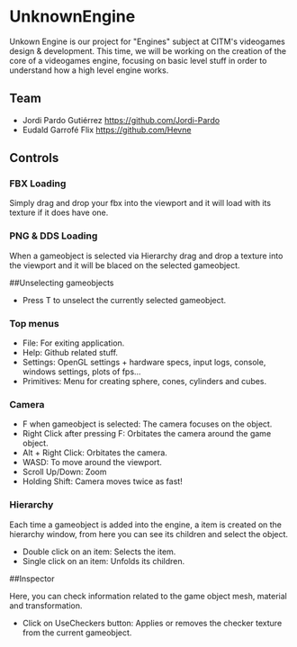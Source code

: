 # UnknownEngine

Unkown Engine is our project for "Engines" subject at CITM's videogames design & development. 
This time, we will be working on the creation of the core of a videogames engine, 
focusing on basic level stuff in order to understand how a high level engine works.

## Team

* Jordi Pardo Gutiérrez  https://github.com/Jordi-Pardo
* Eudald Garrofé Flix	 https://github.com/Hevne

## Controls

### FBX Loading

Simply drag and drop your fbx into the viewport and it will load with its texture if it does have one.

### PNG & DDS Loading

When a gameobject is selected via Hierarchy drag and drop a texture into the viewport and it will
be blaced on the selected gameobject.

##Unselecting gameobjects

* Press T to unselect the currently selected gameobject.

### Top menus

* File: For exiting application.
* Help: Github related stuff.
* Settings: OpenGL settings + hardware specs, input logs, console, windows settings, plots of fps...
* Primitives: Menu for creating sphere, cones, cylinders and cubes.

### Camera

* F when gameobject is selected: The camera focuses on the object.
* Right Click after pressing F: Orbitates the camera around the game object.
* Alt + Right Click: Orbitates the camera.
* WASD: To move around the viewport.
* Scroll Up/Down: Zoom
* Holding Shift: Camera moves twice as fast!

### Hierarchy

Each time a gameobject is added into the engine, a item is created on the hierarchy window, from here
you can see its children and select the object.

* Double click on an item: Selects the item.
* Single click on an item: Unfolds its children.


##Inspector

Here, you can check information related to the game object mesh, material and transformation.

* Click on UseCheckers button: Applies or removes the checker texture from the current gameobject.





